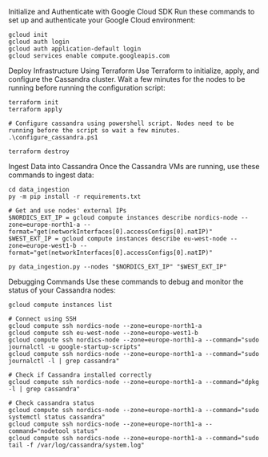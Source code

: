 Initialize and Authenticate with Google Cloud SDK
Run these commands to set up and authenticate your Google Cloud environment:
```
gcloud init
gcloud auth login
gcloud auth application-default login
gcloud services enable compute.googleapis.com
```


Deploy Infrastructure Using Terraform
Use Terraform to initialize, apply, and configure the Cassandra cluster. Wait a few minutes for the nodes to be running before running the configuration script:
```
terraform init
terraform apply

# Configure cassandra using powershell script. Nodes need to be running before the script so wait a few minutes.
.\configure_cassandra.ps1

terraform destroy
```


Ingest Data into Cassandra
Once the Cassandra VMs are running, use these commands to ingest data:
```
cd data_ingestion
py -m pip install -r requirements.txt

# Get and use nodes' external IPs
$NORDICS_EXT_IP = gcloud compute instances describe nordics-node --zone=europe-north1-a --format="get(networkInterfaces[0].accessConfigs[0].natIP)"
$WEST_EXT_IP = gcloud compute instances describe eu-west-node --zone=europe-west1-b --format="get(networkInterfaces[0].accessConfigs[0].natIP)"

py data_ingestion.py --nodes "$NORDICS_EXT_IP" "$WEST_EXT_IP"
```


Debugging Commands
Use these commands to debug and monitor the status of your Cassandra nodes:
```
gcloud compute instances list

# Connect using SSH
gcloud compute ssh nordics-node --zone=europe-north1-a
gcloud compute ssh eu-west-node --zone=europe-west1-b
gcloud compute ssh nordics-node --zone=europe-north1-a --command="sudo journalctl -u google-startup-scripts"
gcloud compute ssh nordics-node --zone=europe-north1-a --command="sudo journalctl -l | grep cassandra"

# Check if Cassandra installed correctly
gcloud compute ssh nordics-node --zone=europe-north1-a --command="dpkg -l | grep cassandra"

# Check cassandra status
gcloud compute ssh nordics-node --zone=europe-north1-a --command="sudo systemctl status cassandra"
gcloud compute ssh nordics-node --zone=europe-north1-a --command="nodetool status"
gcloud compute ssh nordics-node --zone=europe-north1-a --command="sudo tail -f /var/log/cassandra/system.log"
```